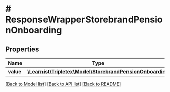 # # ResponseWrapperStorebrandPensionOnboarding

## Properties

Name | Type | Description | Notes
------------ | ------------- | ------------- | -------------
**value** | [**\Learnist\Tripletex\Model\StorebrandPensionOnboarding**](StorebrandPensionOnboarding.md) |  | [optional]

[[Back to Model list]](../../README.md#models) [[Back to API list]](../../README.md#endpoints) [[Back to README]](../../README.md)
